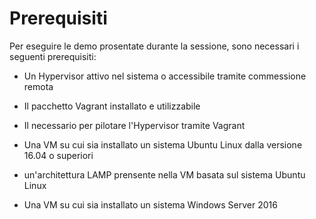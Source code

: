 # Prerequisiti

Per eseguire le demo prosentate durante la sessione, sono necessari i seguenti prerequisiti:

* Un Hypervisor attivo nel sistema o accessibile tramite commessione remota

* Il pacchetto Vagrant installato e utilizzabile

* Il necessario per pilotare l'Hypervisor tramite Vagrant

* Una VM su cui sia installato un sistema Ubuntu Linux dalla versione 16.04 o superiori

* un'architettura LAMP prensente nella VM basata sul sistema Ubuntu Linux

* Una VM su cui sia installato un sistema Windows Server 2016 